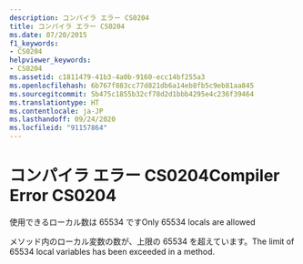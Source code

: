 ```yaml
---
description: コンパイラ エラー CS0204
title: コンパイラ エラー CS0204
ms.date: 07/20/2015
f1_keywords:
- CS0204
helpviewer_keywords:
- CS0204
ms.assetid: c1811479-41b3-4a0b-9160-ecc14bf255a3
ms.openlocfilehash: 6b767f883cc77d821db6a14eb8fb5c9eb81aa845
ms.sourcegitcommit: 5b475c1855b32cf78d2d1bbb4295e4c236f39464
ms.translationtype: HT
ms.contentlocale: ja-JP
ms.lasthandoff: 09/24/2020
ms.locfileid: "91157864"
---
```

# <a name="compiler-error-cs0204"></a><span data-ttu-id="f8eb8-103">コンパイラ エラー CS0204</span><span class="sxs-lookup"><span data-stu-id="f8eb8-103">Compiler Error CS0204</span></span>

<span data-ttu-id="f8eb8-104">使用できるローカル数は 65534 です</span><span class="sxs-lookup"><span data-stu-id="f8eb8-104">Only 65534 locals are allowed</span></span>  
  
 <span data-ttu-id="f8eb8-105">メソッド内のローカル変数の数が、上限の 65534 を超えています。</span><span class="sxs-lookup"><span data-stu-id="f8eb8-105">The limit of 65534 local variables has been exceeded in a method.</span></span>
